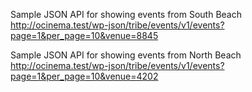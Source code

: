 

Sample JSON API for showing events from South Beach
http://ocinema.test/wp-json/tribe/events/v1/events?page=1&per_page=10&venue=8845

Sample JSON API for showing events from North Beach
http://ocinema.test/wp-json/tribe/events/v1/events?page=1&per_page=10&venue=4202
